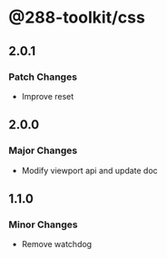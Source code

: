 # @288-toolkit/css

## 2.0.1

### Patch Changes

- Improve reset

## 2.0.0

### Major Changes

- Modify viewport api and update doc

## 1.1.0

### Minor Changes

- Remove watchdog
